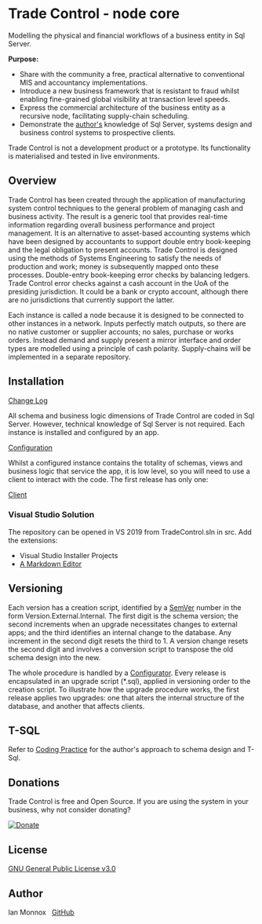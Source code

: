 # Trade Control - node core

Modelling the physical and financial workflows of a business entity in Sql Server. 

**Purpose:**

- Share with the community a free, practical alternative to conventional MIS and accountancy implementations.
- Introduce a new business framework that is resistant to fraud whilst enabling fine-grained global visibility at transaction level speeds.
- Express the commercial architecture of the business entity as a recursive node, facilitating supply-chain scheduling.
- Demonstrate the [author's](#author) knowledge of Sql Server, systems design and business control systems to prospective clients.

Trade Control is not a development product or a prototype. Its functionality is materialised and tested in live environments.

## Overview

Trade Control has been created through the application of manufacturing system control techniques to the general problem of managing cash and business activity.  The result is a generic tool that provides real-time information regarding overall business performance and project management.  It is an alternative to asset-based accounting systems which have been designed by accountants to support double entry book-keeping and the legal obligation to present accounts. Trade Control is designed using the methods of Systems Engineering to satisfy the needs of production and work; money is subsequently mapped onto these processes.  Double-entry book-keeping error checks by balancing ledgers. Trade Control error checks against a cash account in the UoA of the presiding jurisdiction. It could be a bank or crypto account, although there are no jurisdictions that currently support the latter.

Each instance is called a node because it is designed to be connected to other instances in a network. Inputs perfectly match outputs, so there are no native customer or supplier accounts; no sales, purchase or works orders. Instead demand and supply present a mirror interface and order types are modelled using a principle of cash polarity. Supply-chains will be implemented in a separate repository.

## Installation

[Change Log](changelog.md)

All schema and business logic dimensions of Trade Control are coded in Sql Server. However, technical knowledge of Sql Server is not required. Each instance is installed and configured by an app.

[Configuration](docs/tc_nodecore_config.md)

Whilst a configured instance contains the totality of schemas, views and business logic that service the app, it is low level, so you will need to use a client to interact with the code. The first release has only one:

[Client](https://github.com/tradecontrol/tc-office)


### Visual Studio Solution

The repository can be opened in VS 2019 from TradeControl.sln in src. 
Add the extensions:

- Visual Studio Installer Projects
- [A Markdown Editor](https://github.com/madskristensen/MarkdownEditor)

## Versioning

Each version has a creation script, identified by a [SemVer](http://semver.org/) number in the form Version.External.Internal. The first digit is the schema version; the second increments when an upgrade necessitates changes to external apps; and the third identifies an internal change to the database. Any increment in the second digit resets the third to 1. A version change resets the second digit and involves a conversion script to transpose the old schema design into the new.

The whole procedure is handled by a [Configurator](docs/tc_nodecore_config.md). Every release is encapsulated in an upgrade script (*.sql), applied in versioning order to the creation script. To illustrate how the upgrade procedure works, the first release applies two upgrades: one that alters the internal structure of the database, and another that affects clients. 

## T-SQL

Refer to [Coding Practice](docs/tc_coding_practice.md) for the author's approach to schema design and T-Sql.

## Donations

Trade Control is free and Open Source. If you are using the system in your business, why not consider donating? 

[![Donate](https://www.paypalobjects.com/en_US/i/btn/btn_donate_SM.gif)](https://www.paypal.com/cgi-bin/webscr?cmd=_s-xclick&hosted_button_id=C55YGUTBJ4N36)

## License

[GNU General Public License v3.0](https://www.gnu.org/licenses/gpl-3.0.en.html) 

## Author

Ian Monnox
&nbsp; [GitHub](https://github.com/iamonnox)


